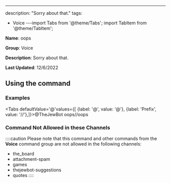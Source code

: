 ---
description: "Sorry about that."
tags:
  - Voice
---import Tabs from '@theme/Tabs';
import TabItem from '@theme/TabItem';

**Name**: oops

**Group**: Voice

**Description**: Sorry about that.

**Last Updated**: 12/6/2022

## Using the command

### Examples
<Tabs defaultValue='@'values={[ {label: '@', value: '@'}, {label: 'Prefix', value: '//'},]}><TabItem value='@'>@TheJewBot oops</TabItem><TabItem value='//'>//oops</TabItem></Tabs>

### Command Not Allowed in these Channels
::::caution Please note that this command and other commands from the **Voice** command group are not allowed in the following channels:
- the_board
- attachment-spam
- games
- thejewbot-suggestions
- quotes
::::